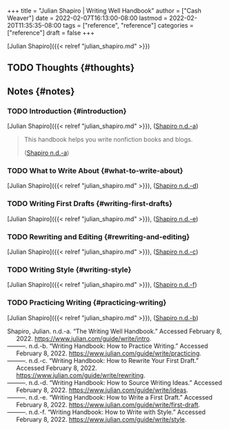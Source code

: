 +++
title = "Julian Shapiro | Writing Well Handbook"
author = ["Cash Weaver"]
date = 2022-02-07T16:13:00-08:00
lastmod = 2022-02-20T11:35:35-08:00
tags = ["reference", "reference"]
categories = ["reference"]
draft = false
+++

[Julian Shapiro]({{< relref "julian_shapiro.md" >}})


## <span class="org-todo todo TODO">TODO</span> Thoughts {#thoughts}


## Notes {#notes}


### <span class="org-todo todo TODO">TODO</span> Introduction {#introduction}

[Julian Shapiro]({{< relref "julian_shapiro.md" >}}), (<a href="#citeproc_bib_item_1">Shapiro n.d.-a</a>)

> This handbook helps you write nonfiction books and blogs.
>
> (<a href="#citeproc_bib_item_1">Shapiro n.d.-a</a>)


### <span class="org-todo todo TODO">TODO</span> What to Write About {#what-to-write-about}

[Julian Shapiro]({{< relref "julian_shapiro.md" >}}), (<a href="#citeproc_bib_item_4">Shapiro n.d.-d</a>)


### <span class="org-todo todo TODO">TODO</span> Writing First Drafts {#writing-first-drafts}

[Julian Shapiro]({{< relref "julian_shapiro.md" >}}), (<a href="#citeproc_bib_item_5">Shapiro n.d.-e</a>)


### <span class="org-todo todo TODO">TODO</span> Rewriting and Editing {#rewriting-and-editing}

[Julian Shapiro]({{< relref "julian_shapiro.md" >}}), (<a href="#citeproc_bib_item_3">Shapiro n.d.-c</a>)


### <span class="org-todo todo TODO">TODO</span> Writing Style {#writing-style}

[Julian Shapiro]({{< relref "julian_shapiro.md" >}}), (<a href="#citeproc_bib_item_6">Shapiro n.d.-f</a>)


### <span class="org-todo todo TODO">TODO</span> Practicing Writing {#practicing-writing}

[Julian Shapiro]({{< relref "julian_shapiro.md" >}}), (<a href="#citeproc_bib_item_2">Shapiro n.d.-b</a>)

<style>.csl-entry{text-indent: -1.5em; margin-left: 1.5em;}</style><div class="csl-bib-body">
  <div class="csl-entry"><a id="citeproc_bib_item_1"></a>Shapiro, Julian. n.d.-a. “The Writing Well Handbook.” Accessed February 8, 2022. <a href="https://www.julian.com/guide/write/intro">https://www.julian.com/guide/write/intro</a>.</div>
  <div class="csl-entry"><a id="citeproc_bib_item_2"></a>———. n.d.-b. “Writing Handbook: How to Practice Writing.” Accessed February 8, 2022. <a href="https://www.julian.com/guide/write/practicing">https://www.julian.com/guide/write/practicing</a>.</div>
  <div class="csl-entry"><a id="citeproc_bib_item_3"></a>———. n.d.-c. “Writing Handbook: How to Rewrite Your First Draft.” Accessed February 8, 2022. <a href="https://www.julian.com/guide/write/rewriting">https://www.julian.com/guide/write/rewriting</a>.</div>
  <div class="csl-entry"><a id="citeproc_bib_item_4"></a>———. n.d.-d. “Writing Handbook: How to Source Writing Ideas.” Accessed February 8, 2022. <a href="https://www.julian.com/guide/write/ideas">https://www.julian.com/guide/write/ideas</a>.</div>
  <div class="csl-entry"><a id="citeproc_bib_item_5"></a>———. n.d.-e. “Writing Handbook: How to Write a First Draft.” Accessed February 8, 2022. <a href="https://www.julian.com/guide/write/first-draft">https://www.julian.com/guide/write/first-draft</a>.</div>
  <div class="csl-entry"><a id="citeproc_bib_item_6"></a>———. n.d.-f. “Writing Handbook: How to Write with Style.” Accessed February 8, 2022. <a href="https://www.julian.com/guide/write/style">https://www.julian.com/guide/write/style</a>.</div>
</div>
